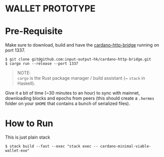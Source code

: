 # WALLET PROTOTYPE

# Pre-Requisite 

Make sure to download, build and have the [cardano-http-bridge]() running on port 1337.

```
$ git clone git@github.com:input-output-hk/cardano-http-bridge.git
$ cargo run --release --port 1337
```

> NOTE:  
> `cargo` is the Rust package manager / build assistant (~ `stack` in Haskell). 


Give it a bit of time (~30 minutes to an hour) to sync with mainnet, downloading blocks 
and epochs from peers (this should create a `.hermes` folder on your `$HOME` that contains 
a bunch of serialized files).

# How to Run

This is just plain stack

```
$ stack build --fast --exec "stack exec -- cardano-minimal-viable-wallet-exe"
```
